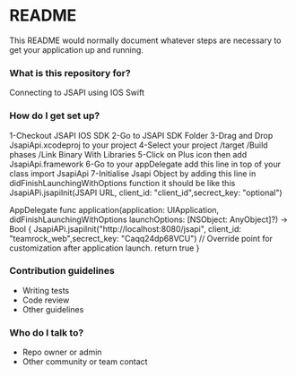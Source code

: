 # README #

This README would normally document whatever steps are necessary to get your application up and running.

### What is this repository for? ###

Connecting to JSAPI using IOS Swift

### How do I get set up? ###

1-Checkout JSAPI IOS SDK 
2-Go to JSAPI SDK Folder 
3-Drag and Drop JsapiApi.xcodeproj to your project 
4-Select your project /target /Build phases /Link Binary With Libraries 
5-Click on Plus icon then add JsapiApi.framework 
6-Go to your appDelegate add this line in top of your class  import JsapiApi
7-Initialise Jsapi Object by adding this line in didFinishLaunchingWithOptions function it should be like this 
JsapiAPi.jsapiInit(JSAPI URL, client_id: "client_id",secrect_key: "optional")

AppDelegate
func application(application: UIApplication, didFinishLaunchingWithOptions launchOptions: [NSObject: AnyObject]?) -> Bool {
        JsapiAPi.jsapiInit("http://localhost:8080/jsapi", client_id: "teamrock_web",secrect_key: "Caqq24dp68VCU")
        // Override point for customization after application launch.
        return true
    }
### Contribution guidelines ###

* Writing tests
* Code review
* Other guidelines

### Who do I talk to? ###

* Repo owner or admin
* Other community or team contact